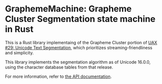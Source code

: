 # GraphemeMachine: Grapheme Cluster Segmentation state machine in Rust

This is a Rust library implementaing of the Grapheme Cluster portion of
[UAX #29: Unicode Text Segmentation](https://www.unicode.org/reports/tr29/),
which prioritizes streaming-friendliness and simplicity.

This library implements the segmentation algorithm as of Unicode 16.0.0,
using the character database tables from that release.

For more information, refer to
[the API documentation](https://docs.rs/grapheme_machine/latest/grapheme_machine/).
